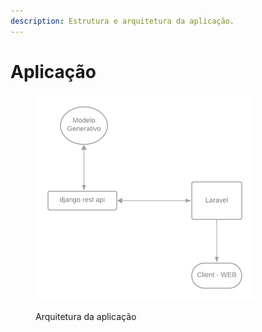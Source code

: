 ```yaml
---
description: Estrutura e arquitetura da aplicação.
---
```


# Aplicação

<figure><img src=".gitbook/assets/Diagrama em branco (2).png" alt="" width="350"><figcaption><p>Arquitetura da aplicação</p></figcaption></figure>
